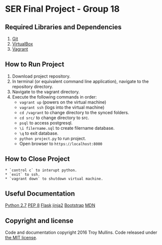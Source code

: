 SER Final Project - Group 18
==============================================


Required Libraries and Dependencies
-----------------------------------
1. [Git](http://git-scm.com/downloads)
2. [VirtualBox](https://www.virtualbox.org/wiki/Downloads)
3. [Vagrant](https://www.vagrantup.com)


How to Run Project
------------------
1. Download project repository.
2. In terminal (or equivalent command line application), navigate to the repository directory.
3. Navigate to the vagrant directory.
4. Execute the following commands in order:
	* `vagrant up` (powers on the virtual machine)
	* `vagrant ssh` ​(logs into the virtual machine)​
	* `cd /vagrant​` to change directory to the s​ynced folders.
	* `cd src/` to change directory to src.
	* `psql` to access postgresql.
	* `\i filername.sql` to create filername database.
	* `\q` to exit database.
	* `python project.py` to run project.
	* Open browser to `https://localhost:8000`

How to Close Project
--------------------
	* `control c` to interupt python. 
	* `exit` to ssh.
	* `vagrant down` to shutdown virtual machine. 
	
Useful Documentation
---------------------
[Python 2.7](https://www.python.org/download/releases/2.7/)
[PEP 8](https://www.python.org/dev/peps/pep-0008/)
[Flask](http://flask.pocoo.org/docs/0.10/quickstart/)
[jinja2](http://jinja.pocoo.org/docs/dev/)
[Bootstrap](http://getbootstrap.com/)
[MDN](https://developer.mozilla.org/en-US/)


Copyright and license
---------------------
Code and documentation copyright 2016 Troy Mullins. Code released under [the MIT license](https://github.com/Mullinst/SER-FP/blob/master/LICENSE).